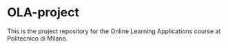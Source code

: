 # OLA-project
This is the project repository for the Online Learning Applications course at Politecnico di Milano.
